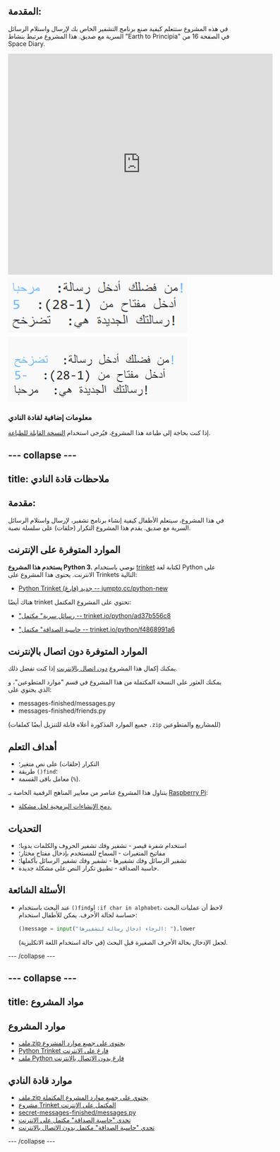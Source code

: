 ## المقدمة:

في هذه المشروع ستتعلم كيفية صنع برنامج التشفير الخاص بك لإرسال واستلام الرسائل السرية مع صديق. هذا المشروع مرتبط بنشاط "Earth to Principia" في الصفحة 16 من Space Diary.

<div class="trinket">
  <iframe src="https://trinket.io/embed/python/ad37b556c8?outputOnly=true&start=result" width="600" height="500" frameborder="0" marginwidth="0" marginheight="0" allowfullscreen>
  </iframe>
  <img src="images/messages-finished.png">
</div>

### معلومات إضافية لقادة النادي

إذا كنت بحاجة إلى طباعة هذا المشروع، فيُرجى استخدام [النسخة القابلة للطباعة](https://projects.raspberrypi.org/ar-SA/projects/secret-messages/print).

--- collapse ---
---
title: ملاحظات قادة النادي
---

## مقدمة:

في هذا المشروع، سيتعلم الأطفال كيفية إنشاء برنامج تشفير، لإرسال واستلام الرسائل السرية مع صديق. يقدم هذا المشروع التكرار (حلقات) على سلسلة نصية.

## الموارد المتوفرة على الإنترنت

**يستخدم هذا المشروع Python 3.** نوصي باستخدام [trinket](https://trinket.io/) لكتابة لغة Python على الانترنت. يحتوى هذا المشروع على Trinkets التالية:

* [Python Trinket جديد (فارغ) -- jumpto.cc/python-new](http://jumpto.cc/python-new)

هناك أيضًا trinket تحتوي على المشروع المكتمل:

* ["رسائل سرية" مكتمل -- trinket.io/python/ad37b556c8](https://trinket.io/python/ad37b556c8)

* ["حاسبة الصداقة" مكتمل -- trinket.io/python/f4868991a6](https://trinket.io/python/f4868991a6)

## الموارد المتوفرة دون اتصال بالإنترنت

يمكنك إكمال هذا المشروع [دون اتصال بالإنترنت](https://www.codeclubprojects.org/en-GB/resources/python-working-offline/) إذا كنت تفضل ذلك.

يمكنك العثور على النسخة المكتملة من هذا المشروع في قسم "موارد المتطوعين"، و الذي يحتوي على:

* messages-finished/messages.py
* messages-finished/friends.py

(جميع الموارد المذكورة أعلاه قابلة للتنزيل أيضًا كملفات `.zip` للمشاريع والمتطوعين)

## أهداف التعلم

* التكرار (حلقات) على نص متغير؛
* طريقة `()find`؛
* معامل باقى القسمة (`%`).

يتناول هذا المشروع عناصر من معايير المناهج الرقمية الخاصة بـ [Raspberry Pi](http://rpf.io/curriculum):

* [دمج الإنشاءات البرمجية لحل مشكلة.](https://www.raspberrypi.org/curriculum/programming/builder)

## التحديات

* استخدام شفرة قيصر - تشفير وفك تشفير الحروف والكلمات يدويا؛
* مفاتيح المتغيرات - السماح للمستخدم بإدخال مفتاح مختار؛
* تشفير الرسائل وفك تشفيرها - تشفير وفك تشفير الرسائل بأكملها؛
* حاسبة الصداقة - تطبيق تكرار النص على مشكلة جديدة.

## الأسئلة الشائعة

* عند البحث باستخدام `()find`او `:if char in alphabet`، لاحظ أن عمليات البحث حساسة لحالة الأحرف. يمكن للأطفال استخدام:
    
    ```python
    ()message = input("الرجاء ادخال رسالة لتشفيرها: ").lower
    ```
    
    لجعل الإدخال بحالة الأحرف الصغيرة قبل البحث (في حالة استخدام اللغة الانكليزية).

--- /collapse ---

--- collapse ---
---
title: مواد المشروع
---

## موارد المشروع

* [ملف.zip يحتوي على جميع موارد المشروع](resources/secret-messages-project-resources.zip)
* [Python Trinket فارغ على الانترنت](http://jumpto.cc/python-new)
* [ملف Python فارغ بدون الاتصال بالانترنت](resources/new-new.py)

## موارد قادة النادي

* [ملف.zip يحتوي على جميع موارد المشروع المكتملة](resources/secret-messages-volunteer-resources.zip)
* [مشروع Trinket المكتمل على الإنترنت](https://trinket.io/python/ad37b556c8)
* [secret-messages-finished/messages.py](resources/secret-messages-finished-messages.py)
* [تحدي "حاسبة الصداقة" مكتمل على الانترنت](https://trinket.io/python/f4868991a6)
* [تحدي "حاسبة الصداقة" مكتمل بدون الاتصال بالانترنت](resources/friendship-calculator-finished-friends.py)

--- /collapse ---